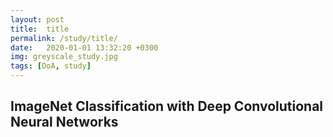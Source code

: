 ```yaml
---
layout: post
title:  title
permalink: /study/title/
date:   2020-01-01 13:32:20 +0300
img: greyscale_study.jpg
tags: [DoA, study]
---
```



## ImageNet Classification with Deep Convolutional Neural Networks


